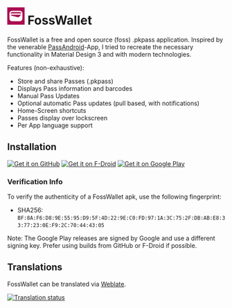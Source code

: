 # <img alt="Logo" src="app/src/main/ic_launcher-playstore.png" width="40" height="40"/> FossWallet

FossWallet is a free and open source (foss) .pkpass application.
Inspired by the venerable [PassAndroid](https://github.com/ligi/PassAndroid)-App,
I tried to recreate the necessary functionality in Material Design 3 and with modern
technologies.

Features (non-exhaustive):
* Store and share Passes (.pkpass)
* Displays Pass information and barcodes
* Manual Pass Updates
* Optional automatic Pass updates (pull based, with notifications)
* Home-Screen shortcuts
* Passes display over lockscreen
* Per App language support

## Installation

[<img src="https://github.com/machiav3lli/oandbackupx/blob/034b226cea5c1b30eb4f6a6f313e4dadcbb0ece4/badge_github.png"
alt="Get it on GitHub"
height="80">](https://github.com/SeineEloquenz/fosswallet/releases)
[<img src="https://fdroid.gitlab.io/artwork/badge/get-it-on.png"
alt="Get it on F-Droid"
height="80">](https://f-droid.org/packages/nz.eloque.foss_wallet/)
[<img src="https://play.google.com/intl/en_us/badges/static/images/badges/en_badge_web_generic.png"
alt="Get it on Google Play"
height="80">](https://play.google.com/store/apps/details?id=nz.eloque.foss_wallet)

### Verification Info
To verify the authenticity of a FossWallet apk, use the following fingerprint:
* SHA256: `BF:8A:F6:D8:9E:55:95:D9:5F:4D:22:9E:C0:FD:97:1A:3C:75:2F:DB:AB:E8:33:77:23:0E:F9:2C:70:44:43:05`

Note: The Google Play releases are signed by Google and use a different signing key.
Prefer using builds from GitHub or F-Droid if possible.

## Translations
FossWallet can be translated via [Weblate](https://hosted.weblate.org/projects/fosswallet/app/).

[![Translation status](https://hosted.weblate.org/widget/fosswallet/app/multi-auto.svg)](https://hosted.weblate.org/engage/fosswallet/)